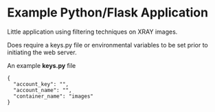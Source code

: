 # Example Python/Flask Application

Little application using filtering techniques on XRAY images.

Does require a keys.py file or environmental variables to be set prior to initiating the web server.

An example **keys.py** file

```
{
  "account_key": "",
  "account_name": "",
  "container_name": "images"
}
```